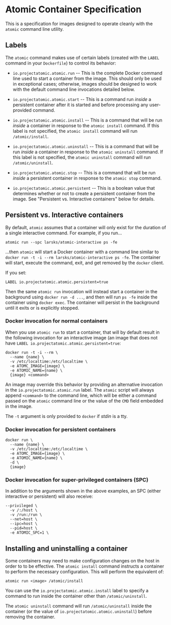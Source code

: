# Atomic Container Specification

This is a specification for images designed to operate cleanly with
the `atomic` command line utility.

## Labels

The `atomic` command makes use of certain labels (created with the
`LABEL` command in your `Dockerfile`) to control its behavior:

- `io.projectatomic.atomic.run` -- This is the complete Docker command
  line used to start a container from the image.  This should only be
  used in exceptional cases; otherwise, images should be designed to
  work with the default command line invocations detailed below.

- `io.projectatomic.atomic.start` -- This is a command run *inside* a
  persistent container after it is started and before processing any
  user-provided command.

- `io.projectatomic.atomic.install` -- This is a command that will be
  run *inside* a container in response to the `atomic install`
  command.  If this label is not specified, the `atomic install`
  command will run `/atomic/install`.

- `io.projectatomic.atomic.uninstall` -- This is a command that will be
  run *inside* a container in response to the `atomic uninstall`
  command.  If this label is not specified, the `atomic uninstall`
  command will run `/atomic/uninstall`.

- `io.projectatomic.atomic.stop` -- This is a command that will be run
  *inside* a persistent container in response to the `atomic stop`
  command.

- `io.projectatomic.atomic.persistent` -- This is a boolean value that
  determines whether or not to create a persistent container from the
  image.  See "Persistent vs. Interactive containers" below for details.

## Persistent vs. Interactive containers

By default, `atomic` assumes that a container will only exist for the
duration of a single interactive command.  For example, if you run...

    atomic run --spc larsks/atomic-interactive ps -fe

...then `atomic` will start a Docker container with a command line
similar to `docker run -t -i --rm larsks/atomic-interactive ps -fe`.
The container will start, execute the command, exit, and get removed
by the `docker` client.

If you set:

    LABEL io.projectatomic.atomic.persistent=true

Then the same `atomic run` invocation will instead start a container
in the background using `docker run -d ...`, and then will run `ps
-fe` inside the container using `docker exec`.  The container will
persist in the background until it exits or is explicitly stopped.

### Docker invocation for normal containers

When you use `atomic run` to start a container, that will by default
result in the following invocation for an interactive image (an image
that does not have `LABEL io.projectatomic.atomic.persistent=true`:

    docker run -t -i --rm \
      --name {name} \
      -v /etc/localtime:/etc/localtime \
      -e ATOMC_IMAGE={image} \
      -e ATOMIC_NAME={name} \
      {image} <command>

An image may override this behavior by providing an alternative
invocation in the `io.projectatomic.atomic.run` label.  The `atomic`
script will always append `<command>` to the command line, which will
be either a command passed on the `atomic` command line or the value
of the `CMD` field embedded in the image.

The `-t` argument is only provided to `docker` if *stdin* is a tty.

### Docker invocation for persistent containers

    docker run \
      --name {name} \
      -v /etc/localtime:/etc/localtime \
      -e ATOMC_IMAGE={image} \
      -e ATOMIC_NAME={name} \
      -d \
      {image}

### Docker invocation for super-privileged containers (SPC)

In addition to the arguments shown in the above examples, an SPC
(either interactive or persistent) will also receive:

    --privileged \
      -v /:/host \
      -v /run:/run \
      --net=host \
      --ipc=host \
      --pid=host \
      -e ATOMIC_SPC=1 \

## Installing and uninstalling a container

Some containers may need to make configuration changes on the host
in order to to be effective.  The `atomic install` command instructs a
container to perform the necessary configuration.  This will perform
the equivalent of:

    atomic run <image> /atomic/install

You can use the `io.projectatomic.atomic.install` label to specify a
command to run inside the container other than `/atomic/uninstall`.

The `atomic uninstall` command will run `/atomic/uninstall` inside the
container (or the value of `io.projectatomic.atomic.uninstall`) before
removing the container.

